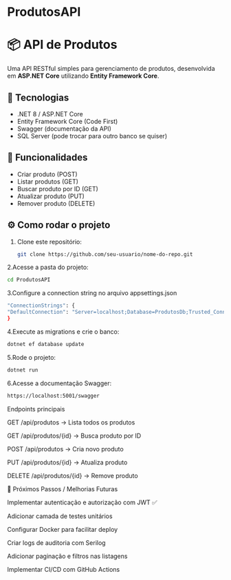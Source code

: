 # ProdutosAPI

# 📦 API de Produtos

Uma API RESTful simples para gerenciamento de produtos, desenvolvida em **ASP.NET Core** utilizando **Entity Framework Core**.

## 🚀 Tecnologias
- .NET 8 / ASP.NET Core
- Entity Framework Core (Code First)
- Swagger (documentação da API)
- SQL Server (pode trocar para outro banco se quiser)

## 📌 Funcionalidades
- Criar produto (POST)
- Listar produtos (GET)
- Buscar produto por ID (GET)
- Atualizar produto (PUT)
- Remover produto (DELETE)

## ⚙️ Como rodar o projeto

1. Clone este repositório:
   ```bash
   git clone https://github.com/seu-usuario/nome-do-repo.git
   ```
2.Acesse a pasta do projeto:
   ```bash
   cd ProdutosAPI
   ```
3.Configure a connection string no arquivo appsettings.json
   ```bash
"ConnectionStrings": {
  "DefaultConnection": "Server=localhost;Database=ProdutosDb;Trusted_Connection=True;"
}
   ```
4.Execute as migrations e crie o banco:
   ```bash
   dotnet ef database update
   ```

5.Rode o projeto:
```bash
dotnet run
   ```
6.Acesse a documentação Swagger:
```bash
https://localhost:5001/swagger
   ```

Endpoints principais

GET /api/produtos → Lista todos os produtos

GET /api/produtos/{id} → Busca produto por ID

POST /api/produtos → Cria novo produto

PUT /api/produtos/{id} → Atualiza produto

DELETE /api/produtos/{id} → Remove produto

🔮 Próximos Passos / Melhorias Futuras

 Implementar autenticação e autorização com JWT &#x2705;

 Adicionar camada de testes unitários

 Configurar Docker para facilitar deploy

 Criar logs de auditoria com Serilog

 Adicionar paginação e filtros nas listagens

 Implementar CI/CD com GitHub Actions
